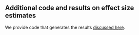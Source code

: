 ## Additional code and results on effect size estimates

We provide code that generates the results [discussed here](https://github.com/journalovi/2024-tsandilas-ranktransforms/issues/6#issue-2862763633).